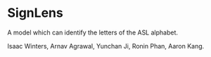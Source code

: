# SignLens
A model which can identify the letters of the ASL alphabet.

Isaac Winters, Arnav Agrawal, Yunchan Ji, Ronin Phan, Aaron Kang.
